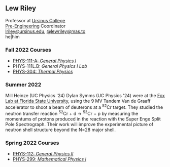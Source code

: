 ## Lew Riley

Professor at [Ursinus College](https://www.ursinus.edu)<BR />
[Pre-Engineering](https://www.ursinus.edu/academics/pre-engineering/) Coordinator<BR />
[lriley@ursinus.edu](mailto:lriley@ursinus.edu), [@lewriley@mas.to](https://mas.to/@lewriley)<BR />
he|him

### Fall 2022 Courses
- [PHYS-111-A: *General Physics I*](https://ursinus.instructure.com/courses/14826)
- PHYS-111L.B: *General Physics I Lab*
- [PHYS-304: *Thermal Physics*](https://ursinus.instructure.com/courses/15034)


### Summer 2022

Mill Heinze (UC Physics '24) Dylan Symms (UC Physics '24) were at the [Fox Lab at Florida State University](http://fsunuc.physics.fsu.edu/research/fox_lab/), using the 9 MV Tandem Van de Graaff accelerator to shoot a beam of deuterons at a <SUP>52</SUP>Cr target. They studied the neutron transfer reaction <SUP>52</SUP>Cr + d &rarr; <SUP>53</SUP>Cr + p by measuring the momentums of protons produced in the reaction with the Super Enge Split Pole Spectrograph. Their work will improve the experimental picture of neutron shell structure beyond the N=28 major shell.

### Spring 2022 Courses

- [PHYS-112: *General Physics II*](https://ursinus.instructure.com/courses/13555)
- [PHYS-299: *Mathematical Physics I*](https://ursinus.instructure.com/courses/13594)
